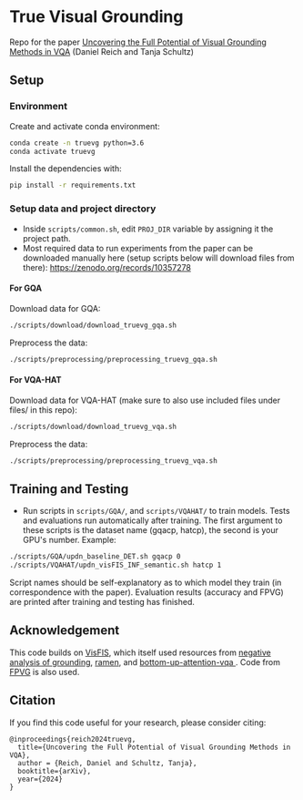 # True Visual Grounding

Repo for the paper [Uncovering the Full Potential of Visual Grounding Methods in VQA](https://arxiv.org/abs/2401.07803)
(Daniel Reich and Tanja Schultz)


## Setup
### Environment
Create and activate conda environment:
```bash
conda create -n truevg python=3.6
conda activate truevg
```
Install the dependencies with:
```bash
pip install -r requirements.txt
```
### Setup data and project directory
- Inside `scripts/common.sh`, edit `PROJ_DIR` variable by assigning it the project path.
- Most required data to run experiments from the paper can be downloaded manually here (setup scripts below will download files from there): https://zenodo.org/records/10357278

#### For GQA
Download data for GQA:
```bash
./scripts/download/download_truevg_gqa.sh
```
Preprocess the data:
```bash
./scripts/preprocessing/preprocessing_truevg_gqa.sh
```

#### For VQA-HAT
Download data for VQA-HAT (make sure to also use included files under files/ in this repo):
```bash
./scripts/download/download_truevg_vqa.sh
```

Preprocess the data:
```bash
./scripts/preprocessing/preprocessing_truevg_vqa.sh
```


## Training and Testing
- Run scripts in `scripts/GQA/`, and `scripts/VQAHAT/` to train models. Tests and evaluations run automatically after training. The first argument to these scripts is the dataset name (gqacp, hatcp), the second is your GPU's number. Example: 
```bash
./scripts/GQA/updn_baseline_DET.sh gqacp 0
./scripts/VQAHAT/updn_visFIS_INF_semantic.sh hatcp 1
```
Script names should be self-explanatory as to which model they train (in correspondence with the paper). Evaluation results (accuracy and FPVG) are printed after training and testing has finished.




## Acknowledgement
This code builds on [VisFIS](https://github.com/zfying/visfis), which itself used resources from [negative analysis of grounding](https://github.com/erobic/negative_analysis_of_grounding), [ramen](https://github.com/erobic/ramen), and [bottom-up-attention-vqa
](https://github.com/hengyuan-hu/bottom-up-attention-vqa). Code from [FPVG](https://github.com/dreichCSL/FPVG/) is also used.

## Citation

If you find this code useful for your research, please consider citing:
```
@inproceedings{reich2024truevg,
  title={Uncovering the Full Potential of Visual Grounding Methods in VQA},
  author = {Reich, Daniel and Schultz, Tanja},
  booktitle={arXiv},
  year={2024}
}
```

